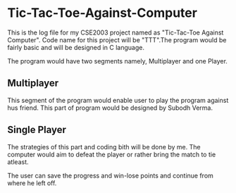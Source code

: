 # Tic-Tac-Toe-Against-Computer
This is the log file for my CSE2003 project named as "Tic-Tac-Toe Against Computer". Code name for this project will be "TTT".The program would be fairly basic and will be designed in C language.

The program would have two segments namely, Multiplayer and one Player.

## Multiplayer
This segment of the program would enable user to play the program against hus friend. This part of program would be designed by Subodh Verma.

## Single Player
The strategies of this part and coding bith will be done by me. The computer would aim to defeat the player or rather bring the match to tie atleast.

The user can save the progress and win-lose points and continue from where he left off.

 
